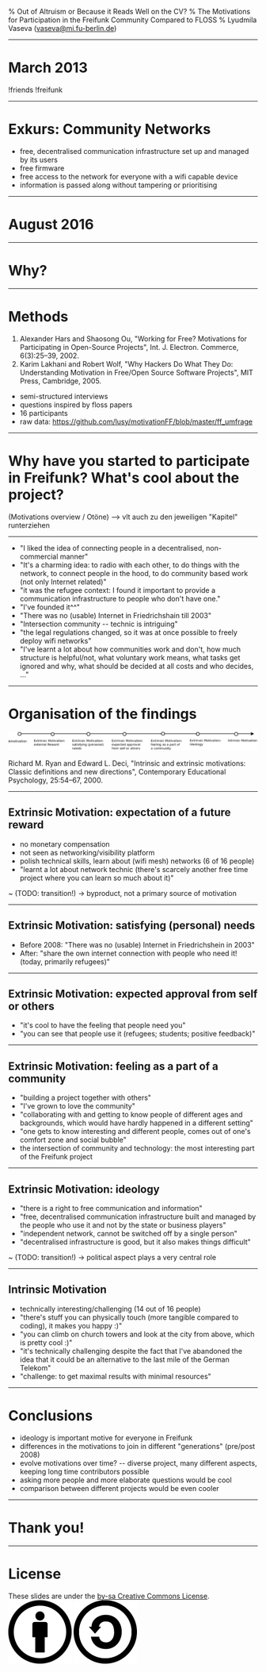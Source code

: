 % Out of Altruism or Because it Reads Well on the CV?
% The Motivations for Participation in the Freifunk Community Compared to FLOSS
% Lyudmila Vaseva (vaseva@mi.fu-berlin.de)

---

# March 2013

!friends
!freifunk

---

# Exkurs: Community Networks

* free, decentralised communication infrastructure set up and managed by its users
* free firmware
* free access to the network for everyone with a wifi capable device
* information is passed along without tampering or prioritising

---

# August 2016

---

# Why?

---

# Methods

1. Alexander Hars and Shaosong Ou, "Working for Free? Motivations for Participating in Open-Source Projects", Int. J. Electron. Commerce, 6(3):25–39, 2002.
2. Karim Lakhani and Robert Wolf, "Why Hackers Do What They Do: Understanding Motivation in Free/Open Source Software Projects", MIT Press, Cambridge, 2005.
* semi-structured interviews
* questions inspired by floss papers
* 16 participants
* raw data: https://github.com/lusy/motivationFF/blob/master/ff_umfrage

---

# Why have you started to participate in Freifunk? What's cool about the project?
  (Motivations overview / Otöne) --> vlt auch zu den jeweiligen "Kapitel" runterziehen

---

* "I liked the idea of connecting people in a decentralised, non-commercial manner"
* "It's a charming idea: to radio with each other, to do things with the network, to connect people in the hood, to do community based work (not only Internet related)"
* "it was the refugee context: I found it important to provide a communication infrastructure to people who don't have one."
* "I've founded it^^"
* "There was no (usable) Internet in Friedrichshain till 2003"
* "Intersection community -- technic is intriguing"
* "the legal regulations changed, so it was at once possible to freely deploy wifi networks"
* "I've learnt a lot about how communities work and don't, how much structure is helpful/not, what voluntary work means, what tasks get ignored and why, what should be decided at all costs and who decides, ..."

---

# Organisation of the findings

![motivations continuum](images/motivation_continuum.png)

Richard M. Ryan and Edward L. Deci, "Intrinsic and extrinsic motivations: Classic definitions and new directions", Contemporary Educational Psychology, 25:54–67, 2000.

---

## Extrinsic Motivation: expectation of a future reward

* no monetary compensation
* not seen as networking/visibility platform
* polish technical skills, learn about (wifi mesh) networks (6 of 16 people)
* "learnt a lot about network technic (there's scarcely another free time project where you can learn so much about it)"

~ (TODO: transition!) $\rightarrow$ byproduct, not a primary source of motivation

---

## Extrinsic Motivation: satisfying (personal) needs

* Before 2008: "There was no (usable) Internet in Friedrichshein in 2003"
* After: "share the own internet connection with people who need it! (today, primarily refugees)"

---

## Extrinsic Motivation: expected approval from self or others

* "it's cool to have the feeling that people need you"
* "you can see that people use it (refugees; students; positive feedback)"

---

## Extrinsic Motivation: feeling as a part of a community

* "building a project together with others"
* "I've grown to love the community"
* "collaborating with and getting to know people of different ages and backgrounds, which would have hardly happened in a different setting"
* "one gets to know interesting and different people, comes out of one's comfort zone and social bubble"
* the intersection of community and technology: the most interesting part of the Freifunk project

---

## Extrinsic Motivation: ideology

* "there is a right to free communication and information"
* "free, decentralised communication infrastructure built and managed by the people who use it and not by the state or business players"
* "independent network, cannot be switched off by a single person"
* "decentralised infrastructure is good, but it also makes things difficult"

~ (TODO: transition!) $\rightarrow$ political aspect plays a very central role

---

## Intrinsic Motivation

* technically interesting/challenging (14 out of 16 people)
* "there's stuff you can physically touch (more tangible compared to coding), it makes you happy :)"
* "you can climb on church towers and look at the city from above, which is pretty cool :)"
* "it's technically challenging despite the fact that I've abandoned the idea that it could be an alternative to the last mile of the German Telekom"
* "challenge: to get maximal results with minimal resources"

---

# Conclusions

* ideology is important motive for everyone in Freifunk
* differences in the motivations to join in different "generations" (pre/post 2008)
* evolve motivations over time? -- diverse project, many different aspects, keeping long time contributors possible
* asking more people and more elaborate questions would be cool
* comparison between different projects would be even cooler

---

# Thank you!

---

# License

These slides are under the [by-sa Creative Commons License](https://creativecommons.org/licenses/by-sa/4.0/).
![by](images/Cc-by_new_white.svg)
![sa](images/Cc-sa_white.svg)


